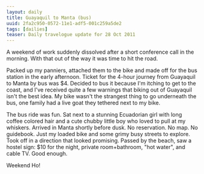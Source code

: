 ```yaml
---
layout: daily
title: Guayaquil to Manta (bus)
uuid: 2fa2c950-0572-11e1-adf5-001c259a5de2
tags: [dailies]
teaser: Daily travelogue update for 28 Oct 2011
---
```

A weekend of work suddenly dissolved after a short conference call in the
morning. With that out of the way it was time to hit the road.

Packed up my panniers, attached them to the bike and made off for the bus station in the early afternoon. Ticket for the 4-hour journey from Guayaquil to Manta by bus was $4. Decided to bus it because I'm itching to get to the coast, and I've received quite a few warnings that biking out of Guayaquil isn't the best idea. My bike wasn't the strangest thing to go underneath the bus, one family had a live goat they tethered next to my bike.

The bus ride was fun. Sat next to a stunning Ecuadorian girl with long coffee colored hair and a cute chubby little boy who loved to pull at my whiskers. Arrived in Manta shortly before dusk. No reservation. No map. No guidebook.
Just my loaded bike and some grimy busy streets to explore. Took off in
a direction that looked promising. Passed by the beach, saw a hostel sign: $10 for
the night, private room+bathroom, "hot water", and cable TV. Good enough.

Weekend Ho!

